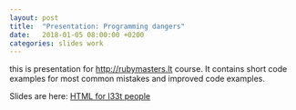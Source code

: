 ```yaml
---
layout: post
title:  "Presentation: Programming dangers"
date:   2018-01-05 08:00:00 +0200
categories: slides work
---
```


this is presentation for http://rubymasters.lt course. It contains short code examples for most common mistakes and improved code examples.

Slides are here: [HTML for l33t people](https://povilasjurcys.github.io/presentations/courses/ruby-masters/2018-04-09-programming-dangers)
